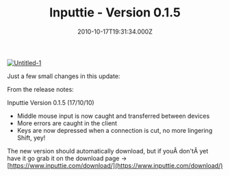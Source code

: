 ﻿---
coverImage: /images/fallback-post-header.png
date: "2010-10-17T19:31:34.000Z"
tags:
  - button
  - click
  - inputtie
  - middle
  - personal
  - project
  - update
  - version
title: Inputtie - Version 0.1.5
oldUrl: /inputtie/inputtie-version-0-1-5
---

[![](https://www.mikecann.blog/wp-content/uploads/2010/10/Untitled-1.png "Untitled-1")](https://www.mikecann.blog/wp-content/uploads/2010/10/Untitled-1.png)

Just a few small changes in this update:

<!-- more -->

From the release notes:

Inputtie Version 0.1.5 (17/10/10)

- Middle mouse input is now caught and transferred between devices
- More errors are caught in the client
- Keys are now depressed when a connection is cut, no more lingering Shift, yey!

The new version should automatically download, but if youÂ don'tÂ yet have it go grab it on the download page -> [https://www.inputtie.com/download/](https://www.inputtie.com/download/)
